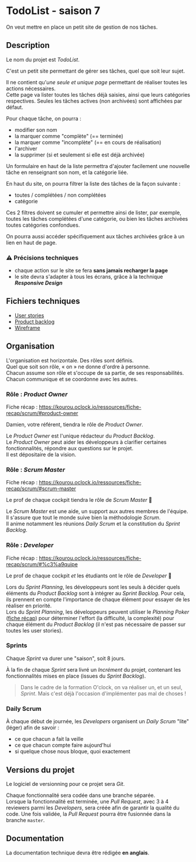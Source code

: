 # TodoList - saison 7

On veut mettre en place un petit site de gestion de nos tâches.

## Description

Le nom du projet est _TodoList_.

C'est un petit site permettant de gérer ses tâches, quel que soit leur sujet.

Il ne contient qu'_une seule et unique page_ permettant de réaliser toutes les actions nécessaires.  
Cette page va lister toutes les tâches déjà saisies, ainsi que leurs catégories respectives. Seules les tâches actives (non archivées) sont affichées par défaut.

Pour chaque tâche, on pourra :

- modifier son nom
- la marquer comme "complète" (== terminée)
- la marquer comme "incomplète" (== en cours de réalisation)
- l'archiver
- la supprimer (si et seulement si elle est déjà archivée)

Un formulaire en haut de la liste permettra d'ajouter facilement une nouvelle tâche en renseignant son nom, et la catégorie liée.

En haut du site, on pourra filtrer la liste des tâches de la façon suivante :

- toutes / complétées / non complétées
- catégorie

Ces 2 filtres doivent se cumuler et permettre ainsi de lister, par exemple, toutes les tâches complétées d'une catégorie, ou bien les tâches archivées toutes catégories confondues.

On pourra aussi accéder spécifiquement aux tâches archivées grâce à un lien en haut de page.

### :warning: Précisions techniques

- chaque action sur le site se fera **sans jamais recharger la page**
- le site devra s'adapter à tous les écrans, grâce à la technique **_Responsive Design_**

## Fichiers techniques

- [User stories](docs/user_stories.md)
- [Product backlog](docs/product_backlog.md)
- [Wireframe](docs/wireframe.png)

## Organisation

L'organisation est horizontale. Des rôles sont définis.  
Quel que soit son rôle, « on » ne donne d'ordre à personne.  
Chacun assume son rôle et s'occupe de sa partie, de ses responsabilités.  
Chacun communique et se coordonne avec les autres.

### Rôle : _Product Owner_

Fiche récap : https://kourou.oclock.io/ressources/fiche-recap/scrum/#product-owner

Damien, votre référent, tiendra le rôle de _Product Owner_.

Le _Product Owner_ est l'unique rédacteur du _Product Backlog_.  
Le _Product Owner_ peut aider les développeurs à clarifier certaines fonctionnalités, répondre aux questions sur le projet.  
Il est dépositaire de la vision.

### Rôle : _Scrum Master_

Fiche récap : https://kourou.oclock.io/ressources/fiche-recap/scrum/#scrum-master

Le prof de chaque cockpit tiendra le rôle de _Scrum Master_ :pray:

Le _Scrum Master_ est une aide, un support aux autres membres de l'équipe.  
Il s'assure que tout le monde suive bien la méthodologie _Scrum_.  
Il anime notamment les réunions _Daily Scrum_ et la constitution du _Sprint Backlog_.

### Rôle : _Developer_

Fiche récap : https://kourou.oclock.io/ressources/fiche-recap/scrum/#%c3%a9quipe

Le prof de chaque cockpit _et_ les étudiants ont le rôle de _Developer_ :muscle:

Lors du _Sprint Planning_, les développeurs sont les seuls à décider quels éléments du _Product Backlog_ sont à intégrer au _Sprint Backlog_. Pour cela, ils prennent en compte l'importance de chaque élément pour essayer de les réaliser en priorité.  
Lors du _Sprint Planning_, les développeurs peuvent utiliser le _Planning Poker_ ([fiche récap](https://kourou.oclock.io/ressources/fiche-recap/scrum/#sprint-planning)) pour déterminer l'effort (la difficulté, la complexité) pour chaque élément du _Product Backlog_ (il n'est pas nécessaire de passer sur toutes les user stories).

### Sprints

Chaque _Sprint_ va durer une "saison", soit 8 jours.

À la fin de chaque _Sprint_ sera livré un _Incrément_ du projet, contenant les fonctionnalités mises en place (issues du _Sprint Backlog_).

> Dans le cadre de la formation O'clock, on va réaliser un, et un seul, _Sprint_. Mais c'est déjà l'occasion d'implémenter pas mal de choses !

### Daily Scrum

À chaque début de journée, les _Developers_ organisent un _Daily Scrum_ "lite" (léger) afin de savoir :

- ce que chacun a fait la veille
- ce que chacun compte faire aujourd'hui
- si quelque chose nous bloque, quoi exactement

## Versions du projet

Le logiciel de versionning pour ce projet sera _Git_.

Chaque fonctionnalité sera codée dans une branche séparée.  
Lorsque la fonctionnalité est terminée, une _Pull Request_, avec 3 à 4 reviewers parmi les _Developers_, sera créée afin de garantir la qualité du code. Une fois validée, la _Pull Request_ pourra être fusionnée dans la branche `master`.

## Documentation

La documentation technique devra être rédigée **en anglais**.
